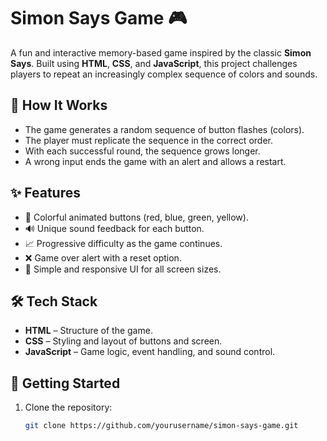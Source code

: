# Simon Says Game 🎮

A fun and interactive memory-based game inspired by the classic **Simon Says**. Built using **HTML**, **CSS**, and **JavaScript**, this project challenges players to repeat an increasingly complex sequence of colors and sounds.

## 🧠 How It Works

- The game generates a random sequence of button flashes (colors).
- The player must replicate the sequence in the correct order.
- With each successful round, the sequence grows longer.
- A wrong input ends the game with an alert and allows a restart.

## ✨ Features

- 🎨 Colorful animated buttons (red, blue, green, yellow).
- 🔊 Unique sound feedback for each button.
- 📈 Progressive difficulty as the game continues.
- ❌ Game over alert with a reset option.
- 🧩 Simple and responsive UI for all screen sizes.

## 🛠️ Tech Stack

- **HTML** – Structure of the game.
- **CSS** – Styling and layout of buttons and screen.
- **JavaScript** – Game logic, event handling, and sound control.

## 🚀 Getting Started

1. Clone the repository:
   ```bash
   git clone https://github.com/yourusername/simon-says-game.git
